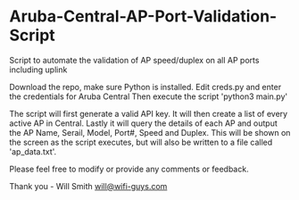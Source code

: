 # Aruba-Central-AP-Port-Validation-Script
Script to automate the validation of AP speed/duplex on all AP ports including uplink

Download the repo, make sure Python is installed.
Edit creds.py and enter the credentials for Aruba Central
Then execute the script 'python3 main.py'

The script will first generate a valid API key. It will then create a list of every active AP in Central. Lastly it will query the details of each AP and output the AP Name, Serail, Model, Port#, Speed and Duplex. This will be shown on the screen as the script executes, but will also be written to a file called 'ap_data.txt'.

Please feel free to modify or provide any comments or feedback.

Thank you - Will Smith
will@wifi-guys.com
